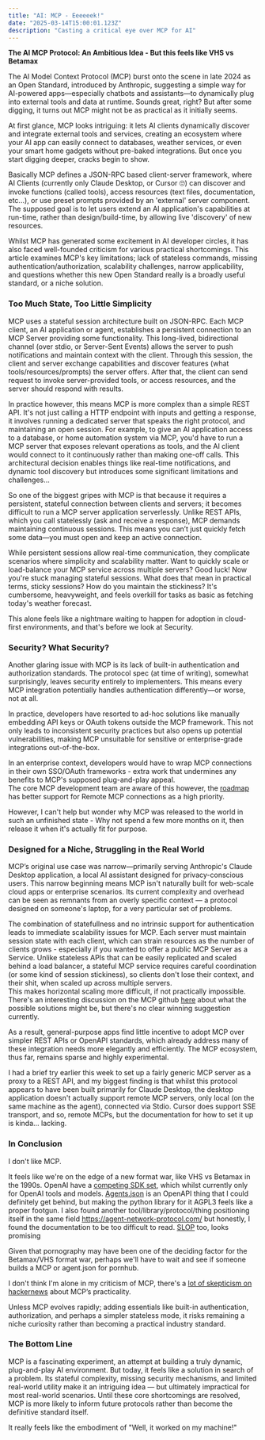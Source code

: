 ```yaml
---
title: "AI: MCP - Eeeeeek!"
date: "2025-03-14T15:00:01.123Z"
description: "Casting a critical eye over MCP for AI"
---
```


**The AI MCP Protocol: An Ambitious Idea - But this feels like VHS vs Betamax**

The AI Model Context Protocol (MCP) burst onto the scene in late 2024 as an Open Standard, introduced by Anthropic, suggesting a simple way for AI-powered apps—especially chatbots and assistants—to dynamically plug into external tools and data at runtime. Sounds great, right? But after some digging, it turns out MCP might not be as practical as it initially seems.

At first glance, MCP looks intriguing: it lets AI clients dynamically discover and integrate external tools and services, creating an ecosystem where your AI app can easily connect to databases, weather services, or even your smart home gadgets without pre-baked integrations. But once you start digging deeper, cracks begin to show.

Basically MCP defines a JSON-RPC based client-server framework, where AI Clients (currently only Claude Desktop, or Cursor 🙄) can discover and invoke functions (called tools), access resources (text files, documentation, etc...), or use preset prompts provided by an 'external' server component.   The supposed goal is to let users extend an AI application's capabilities at run-time, rather than design/build-time, by allowing live 'discovery' of new resources.

Whilst MCP has generated some excitement in AI developer circles, it has also faced well-founded criticism for various practical shortcomings.  This article examines MCP's key limitations; lack of stateless commands, missing authentication/authorization, scalability challenges, narrow applicability, and questions whether this new Open Standard really is a broadly useful standard, or a niche solution. 

### Too Much State, Too Little Simplicity
MCP uses a stateful session architecture built on JSON-RPC. Each MCP client, an AI application or agent, establishes a persistent connection to an MCP Server providing some functionality.   This long-lived, bidirectional channel (over stdio, or Server-Sent Events) allows the server to push notifications and maintain context with the client.  Through this session, the client and server exchange capabilities and discover features (what tools/resources/prompts) the server offers. 
After that, the client can send request to invoke server-provided tools, or access resources, and the server should respond with results. 

In practice however, this means MCP is more complex than a simple REST API.  It's not just calling a HTTP endpoint with inputs and getting a response, it involves running a dedicated server that speaks the right protocol, and maintaining an open session.  For example, to give an AI application access to a database, or home automation system via MCP, you'd have to run a MCP server that exposes relevant operations as tools, and the AI client would connect to it continuously rather than making one-off calls.  This architectural decision enables things like real-time notifications, and dynamic tool discovery but introduces some significant limitations and challenges...

So one of the biggest gripes with MCP is that because it requires a persistent, stateful connection between clients and servers; it becomes difficult to run a MCP server application serverlessly.  Unlike REST APIs, which you call statelessly (ask and receive a response), MCP demands maintaining continuous sessions. This means you can’t just quickly fetch some data—you must open and keep an active connection.

While persistent sessions allow real-time communication, they complicate scenarios where simplicity and scalability matter. Want to quickly scale or load-balance your MCP service across multiple servers? Good luck! Now you're stuck managing stateful sessions. What does that mean in practical terms, sticky sessions? How do you maintain the stickiness? It's cumbersome, heavyweight, and feels overkill for tasks as basic as fetching today's weather forecast. 

This alone feels like a nightmare waiting to happen for adoption in cloud-first environments, and that's before we look at Security.

### Security? What Security?
Another glaring issue with MCP is its lack of built-in authentication and authorization standards. The protocol spec (at time of writing), somewhat surprisingly, leaves security entirely to implementers. This means every MCP integration potentially handles authentication differently—or worse, not at all. 

In practice, developers have resorted to ad-hoc solutions like manually embedding API keys or OAuth tokens outside the MCP framework. This not only leads to inconsistent security practices but also opens up potential vulnerabilities, making MCP unsuitable for sensitive or enterprise-grade integrations out-of-the-box.

In an enterprise context, developers would have to wrap MCP connections in their own SSO/OAuth frameworks - extra work that undermines any benefits to MCP's supposed plug-and-play appeal.  
The core MCP development team are aware of this however, the [roadmap](https://modelcontextprotocol.io/development/roadmap) has better support for Remote MCP connections as a high priority.  

However, I can't help but wonder why MCP was released to the world in such an unfinished state - Why not spend a few more months on it, then release it when it's actually fit for purpose.

### Designed for a Niche, Struggling in the Real World
MCP’s original use case was narrow—primarily serving Anthropic's Claude Desktop application, a local AI assistant designed for privacy-conscious users. This narrow beginning means MCP isn't naturally built for web-scale cloud apps or enterprise scenarios. Its current complexity and overhead can be seen as remnants from an overly specific context — a protocol designed on someone's laptop, for a very particular set of problems.

The combination of statefullness and no intrinsic support for authentication leads to immediate scalability issues for MCP.  Each server must maintain session state with each client, which can strain resources as the number of clients grows - especially if you wanted to offer a public MCP Server as a Service.  Unlike stateless APIs that can be easily replicated and scaled behind a load balancer, a stateful MCP service requires careful coordination (or some kind of session stickiness), so clients don't lose their context, and their shit, when scaled up across multiple servers.  
This makes horizontal scaling more difficult, if not practically impossible.  There's an interesting discussion on the MCP github [here](https://github.com/modelcontextprotocol/specification/discussions/102) about what the possible solutions might be, but there's no clear winning suggestion currently.

As a result, general-purpose apps find little incentive to adopt MCP over simpler REST APIs or OpenAPI standards, which already address many of these integration needs more elegantly and efficiently. The MCP ecosystem, thus far, remains sparse and highly experimental.

I had a brief try earlier this week to set up a fairly generic MCP server as a proxy to a REST API, and my biggest finding is that whilst this protocol appears to have been built primarily for Claude Desktop, the desktop application doesn't actually support remote MCP servers, only local (on the same machine as the agent), connected via Stdio.  Cursor does support SSE transport, and so, remote MCPs, but the documentation for how to set it up is kinda... lacking. 

### In Conclusion
I don't like MCP.   

It feels like we're on the edge of a new format war, like VHS vs Betamax in the 1990s.  OpenAI have a [competing SDK set](https://openai.com/index/new-tools-for-building-agents/), which whilst currently only for OpenAI tools and models.  [Agents.json](https://github.com/wild-card-ai/agents-json) is an OpenAPI thing that I could definitely get behind, but making the python library for it AGPL3 feels like a proper footgun.
I also found another tool/library/protocol/thing positioning itself in the same field https://agent-network-protocol.com/ but honestly, I found the documentation to be too difficult to read. 
[SLOP](https://github.com/agnt-gg/slop) too, looks promising

Given that pornography may have been one of the deciding factor for the Betamax/VHS format war, perhaps we'll have to wait and see if someone builds a MCP or agent.json for pornhub.

I don't think I'm alone in my criticism of MCP, there's a [lot of skepticism on hackernews](https://news.ycombinator.com/item?id=43302297) about MCP’s practicality. 

Unless MCP evolves rapidly; adding essentials like built-in authentication, authorization, and perhaps a simpler stateless mode, it risks remaining a niche curiosity rather than becoming a practical industry standard.

### The Bottom Line
MCP is a fascinating experiment, an attempt at building a truly dynamic, plug-and-play AI environment. But today, it feels like a solution in search of a problem. Its stateful complexity, missing security mechanisms, and limited real-world utility make it an intriguing idea — but ultimately impractical for most real-world scenarios. Until these core shortcomings are resolved, MCP is more likely to inform future protocols rather than become the definitive standard itself.

It really feels like the embodiment of "Well, it worked on my machine!"

